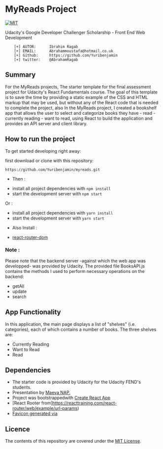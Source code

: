 # MyReads Project
[![MIT](https://img.shields.io/badge/license-MIT-blue.svg)](https://github.com/Yuribenjamin/myreads/blob/master/LICENSE)

Udacity's Google Developer Challenger Scholarship - Front End Web Development


```
    [+] AUTOR:      Ibrahim Ragab
    [+] EMAIL:      Abrahammoustafa@hotmail.co.uk
    [+] Github:     https://github.com/Yuribenjamin
    [+] twitter:    @AbrahamRagab

```


## Summary

For the MyReads projects, The starter template for the final assessment project for Udacity's React Fundamentals course. The goal of this template is to save the time by providing a static example of the CSS and HTML markup that may be used, but without any of the React code that is needed to complete the project, also In the MyReads project, I created a bookshelf app that allows the user to select and categorize books they have - read - currently reading - want to read, using React to build the application and provides an API server and client library.


## How to run the project

To get started developing right away:

first download or clone with this repository:

`https://github.com/Yuribenjamin/myreads.git`

- Then :

* install all project dependencies with `npm install`
* start the development server with `npm start`

Or :

* install all project dependencies with `yarn install`
* start the development server with `yarn start`

- Also Install :

* [react-router-dom](https://www.npmjs.com/package/react-router-dom)

### Note :

Please note that the backend server -against which the web app was developped- was provided by Udacity. The provided file BooksAPI.js contains the methods I used to perform necessary operations on the backend:

   * getAll
   * update
   * search


## App Functionality

In this application, the main page displays a list of "shelves" (i.e. categories), each of which contains a number of books. The three shelves are:

   * Currently Reading
   * Want to Read
   * Read


## Dependencies

- The starter code is provided by Udacity for the Udacity FEND's students.
- Presentation by [Maeva NAP.](https://www.youtube.com/watch?v=i6L2jLHV9j8&feature=youtu.be)
- Project was bootstrappedwith [Create React App](https://github.com/facebook/create-react-app)
- [React Rooter from]https://reacttraining.com/react-router/web/example/url-params)
- [Favicon generated via](https://www.favicon-generator.org/)

## Licence
The contents of this repository are covered under the [MIT License](https://rem.mit-license.org/).